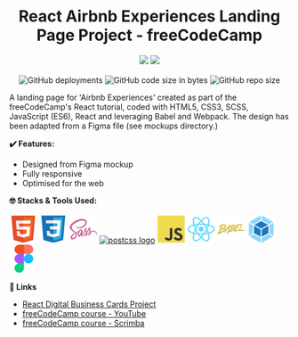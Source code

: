 <div align="center">

<h1>React Airbnb Experiences Landing Page Project - freeCodeCamp</h1>

![](https://api.checklyhq.com/v1/badges/checks/514f0279-bb3d-40f2-bd25-a0bc3263b01f?style=for-the-badge&theme=dark&responseTime=true) ![](https://api.checklyhq.com/v1/badges/checks/514f0279-bb3d-40f2-bd25-a0bc3263b01f?style=for-the-badge&theme=dark) <br><br> ![GitHub deployments](https://img.shields.io/github/deployments/asbhogal/React-Airbnb-Experiences-Landing-Page/production?label=DEPLOYMENT%20STATE&style=for-the-badge&labelColor=000) ![GitHub code size in bytes](https://img.shields.io/github/languages/code-size/asbhogal/React-Airbnb-Experiences-Landing-Page?style=for-the-badge&labelColor=000) ![GitHub repo size](https://img.shields.io/github/repo-size/asbhogal/React-Airbnb-Experiences-Landing-Page?color=blueviolet&style=for-the-badge&labelColor=000)

</div>

A landing page for 'Airbnb Experiences' created as part of the freeCodeCamp's React tutorial, coded with HTML5, CSS3, SCSS, JavaScript (ES6), React and leveraging Babel and Webpack. The design has been adapted from a Figma file (see mockups directory.)

<strong>:heavy_check_mark: Features:</strong><br>
  - Designed from Figma mockup
  - Fully responsive
  - Optimised for the web

<strong>:nerd_face: Stacks &#38; Tools Used:</strong><br>
<br>
<a target="_blank" rel="noopener noreferrer" href="https://github.com/devicons/devicon/blob/master/icons/html5/html5-original.svg"><img src="https://github.com/devicons/devicon/raw/master/icons/html5/html5-original.svg" alt="html5 logo" width="50" height="50" style="max-width:100%;"></a>
<a target="_blank" rel="noopener noreferrer" href="https://github.com/devicons/devicon/blob/master/icons/css3/css3-original.svg"><img src="https://github.com/devicons/devicon/raw/master/icons/css3/css3-original.svg" alt="css3 logo" width="50" height="50" style="max-width:100%;"></a>
<a target="_blank" rel="noopener noreferrer" href="https://github.com/devicons/devicon/blob/master/icons/sass/sass-original.svg"><img src="https://github.com/devicons/devicon/blob/master/icons/sass/sass-original.svg" alt="sass logo" width="50" height="50" style="max-width:100%;"></a>
<a target="_blank" rel="noopener noreferrer" href="https://github.com/postcss/brand/blob/master/dist/postcss-logo-symbol.svg"><img src="https://github.com/postcss/brand/blob/master/dist/postcss-logo-symbol.svg" alt="postcss logo" width="50" height="50" style="max-width:100%;"></a>
<a target="_blank" rel="noopener noreferrer" href="https://github.com/devicons/devicon/blob/master/icons/javascript/javascript-original.svg"><img src="https://github.com/devicons/devicon/raw/master/icons/javascript/javascript-original.svg" alt="JavaScript" width="50" height="50" style="max-width:100%;"></a>
<a target="_blank" rel="noopener noreferrer" href="https://github.com/devicons/devicon/blob/master/icons/react/react-original.svg"><img src="https://github.com/devicons/devicon/blob/master/icons/react/react-original.svg" alt="React logo" width="50" height="50" style="max-width:100%;"></a>
<a target="_blank" rel="noopener noreferrer" href="https://github.com/devicons/devicon/blob/master/icons/babel/babel-original.svg"><img src="https://github.com/devicons/devicon/blob/master/icons/babel/babel-original.svg" alt="Babel logo" width="50" height="50" style="max-width:100%;"></a>
<a target="_blank" rel="noopener noreferrer" href="https://github.com/devicons/devicon/blob/master/icons/webpack/webpack-original.svg"><img src="https://github.com/devicons/devicon/blob/master/icons/webpack/webpack-original.svg" alt="Webpack logo" width="50" height="50" style="max-width:100%;"></a>
<a target="_blank" rel="noopener noreferrer" href="https://github.com/devicons/devicon/blob/master/icons/figma/figma-original.svg"><img src="https://github.com/devicons/devicon/blob/master/icons/figma/figma-original.svg" alt="Figma logo" width="50" height="50" style="max-width:100%;"></a>

<strong>:link: Links</strong><br>
 - <a target="_blank" href="https://React-Airbnb-Experiences-Landing-Page-project.vercel.app/">React Digital Business Cards Project</a>
 - <a target="_blank" href="https://www.youtube.com/watch?v=bMknfKXIFA8">freeCodeCamp course - YouTube</a>
 - <a target="_blank" href="https://scrimba.com/learn/learnreact">freeCodeCamp course - Scrimba</a>
